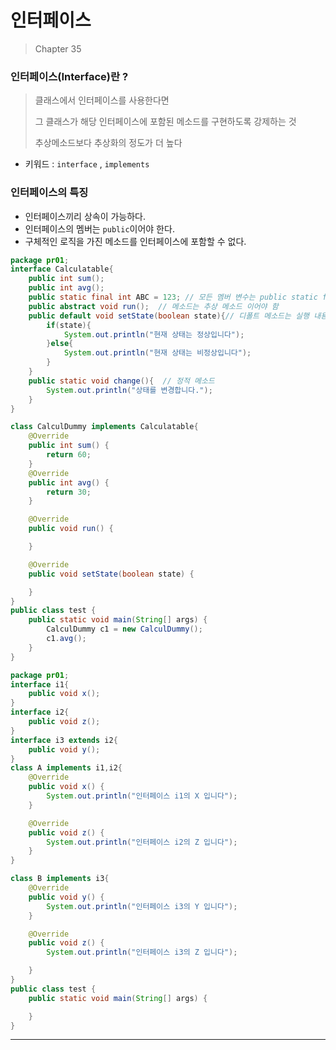 # 인터페이스

> Chapter 35



### 인터페이스(Interface)란 ? 

> 클래스에서 인터페이스를 사용한다면 
>
> 그 클래스가 해당 인터페이스에 포함된 메소드를 구현하도록 강제하는 것
>
> 추상메소드보다 추상화의 정도가 더 높다



- 키워드 : `interface` ,  `implements` 



### 인터페이스의 특징

- 인터페이스끼리 상속이 가능하다.
- 인터페이스의 멤버는 `public`이어야 한다.
- 구체적인 로직을 가진 메소드를 인터페이스에 포함할 수 없다.

```java
package pr01;
interface Calculatable{
    public int sum();
    public int avg();    
    public static final int ABC = 123; // 모든 멤버 변수는 public static final 이어야 함   
    public abstract void run();  // 메소드는 추상 메소드 이어야 함    
    public default void setState(boolean state){// 디폴트 메소드는 실행 내용까지 작성이 가능함
        if(state){
            System.out.println("현재 상태는 정상입니다");
        }else{
            System.out.println("현재 상태는 비정상입니다");
        }
    }  
    public static void change(){  // 정적 메소드
        System.out.println("상태를 변경합니다.");
    }
}

class CalculDummy implements Calculatable{
    @Override
    public int sum() {
        return 60;
    }
    @Override
    public int avg() {
        return 30;
    }

    @Override
    public void run() {

    }

    @Override
    public void setState(boolean state) {

    }
}
public class test {
    public static void main(String[] args) {
        CalculDummy c1 = new CalculDummy();
        c1.avg();
    }
}
```



```java
package pr01;
interface i1{
    public void x();
}
interface i2{
    public void z();
}
interface i3 extends i2{
    public void y();
}
class A implements i1,i2{
    @Override
    public void x() {
        System.out.println("인터페이스 i1의 X 입니다");
    }

    @Override
    public void z() {
        System.out.println("인터페이스 i2의 Z 입니다");
    }
}

class B implements i3{
    @Override
    public void y() {
        System.out.println("인터페이스 i3의 Y 입니다");
    }

    @Override
    public void z() {
        System.out.println("인터페이스 i3의 Z 입니다");

    }
}
public class test {
    public static void main(String[] args) {

    }
}
```



------

